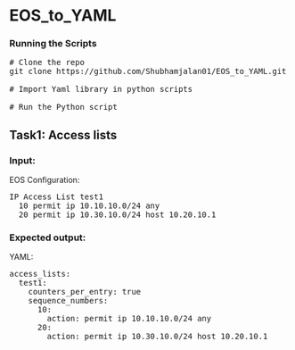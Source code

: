 # EOS_to_YAML
### Running the Scripts
<pre>
# Clone the repo
git clone https://github.com/Shubhamjalan01/EOS_to_YAML.git

# Import Yaml library in python scripts

# Run the Python script
</pre>
## Task1: Access lists
### Input:
EOS Configuration:  
<pre>
IP Access List test1
  10 permit ip 10.10.10.0/24 any  
  20 permit ip 10.30.10.0/24 host 10.20.10.1
</pre>  
### Expected output:
YAML:
<pre>
access_lists:
  test1:
    counters_per_entry: true
    sequence_numbers:
      10:
        action: permit ip 10.10.10.0/24 any
      20:
        action: permit ip 10.30.10.0/24 host 10.20.10.1
</pre>

